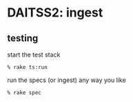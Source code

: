 DAITSS2: ingest
===============

testing
-------

start the test stack

    % rake ts:run

run the specs (or ingest) any way you like

    % rake spec
